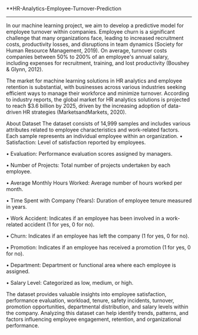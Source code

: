 **HR-Analytics-Employee-Turnover-Prediction
******
In our machine learning project, we aim to develop a predictive model for employee turnover within companies. Employee churn is a significant challenge that many organizations face, leading to increased recruitment costs, productivity losses, and disruptions in team dynamics (Society for Human Resource Management, 2019). On average, turnover costs companies between 50% to 200% of an employee's annual salary, including expenses for recruitment, training, and lost productivity (Boushey & Glynn, 2012).

The market for machine learning solutions in HR analytics and employee retention is substantial, with businesses across various industries seeking efficient ways to manage their workforce and minimize turnover. According to industry reports, the global market for HR analytics solutions is projected to reach $3.6 billion by 2025, driven by the increasing adoption of data-driven HR strategies (MarketsandMarkets, 2020).

About Dataset
The dataset consists of 14,999 samples and includes various attributes related to employee characteristics and work-related factors. Each sample represents an individual employee within an organization. • Satisfaction: Level of satisfaction reported by employees.

• Evaluation: Performance evaluation scores assigned by managers.

• Number of Projects: Total number of projects undertaken by each employee.

• Average Monthly Hours Worked: Average number of hours worked per month.

• Time Spent with Company (Years): Duration of employee tenure measured in years.

• Work Accident: Indicates if an employee has been involved in a work-related accident (1 for yes, 0 for no).

• Churn: Indicates if an employee has left the company (1 for yes, 0 for no).

• Promotion: Indicates if an employee has received a promotion (1 for yes, 0 for no).

• Department: Department or functional area where each employee is assigned.

• Salary Level: Categorized as low, medium, or high.

The dataset provides valuable insights into employee satisfaction, performance evaluation, workload, tenure, safety incidents, turnover, promotion opportunities, departmental distribution, and salary levels within the company. Analyzing this dataset can help identify trends, patterns, and factors influencing employee engagement, retention, and organizational performance.
